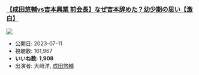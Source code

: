 ### [【成田悠輔vs吉本興業 前会長】なぜ吉本辞めた？幼少期の思い【激白】](https://www.youtube.com/watch?v=gzdcRCm7la4)
[![](https://img.youtube.com/vi/gzdcRCm7la4/sddefault.jpg)](https://www.youtube.com/watch?v=gzdcRCm7la4)
-   公開日: 2023-07-11
-   視聴数: 161,967
-   **いいね数: 1,908**
-   出演者: 大﨑洋, [成田悠輔](/rehacq_fan/people/成田悠輔 "wikilink")
